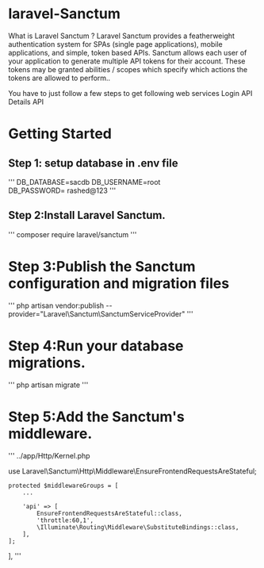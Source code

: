 # laravel-Sanctum

What is Laravel Sanctum ? Laravel Sanctum provides a featherweight authentication system for SPAs (single page applications), mobile applications, and simple, token based APIs. Sanctum allows each user of your application to generate multiple API tokens for their account. These tokens may be granted abilities / scopes which specify which actions the tokens are allowed to perform..

You have to just follow a few steps to get following web services
Login API
Details API

# Getting Started

## Step 1: setup database in .env file
'''
DB_DATABASE=sacdb 
DB_USERNAME=root  
DB_PASSWORD= rashed@123
'''
 
## Step 2:Install Laravel Sanctum.
'''
composer require laravel/sanctum
'''

# Step 3:Publish the Sanctum configuration and migration files
'''
php artisan vendor:publish --provider="Laravel\Sanctum\SanctumServiceProvider"
'''

# Step 4:Run your database migrations.
'''
php artisan migrate
'''

# Step 5:Add the Sanctum's middleware.

'''
../app/Http/Kernel.php

use Laravel\Sanctum\Http\Middleware\EnsureFrontendRequestsAreStateful;

    protected $middlewareGroups = [
        ...

        'api' => [
            EnsureFrontendRequestsAreStateful::class,
            'throttle:60,1',
            \Illuminate\Routing\Middleware\SubstituteBindings::class,
        ],
    ];
],
'''





